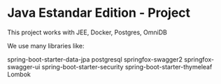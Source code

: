 # Java Estandar Edition - Project

This project works with JEE, Docker, Postgres, OmniDB

We use many libraries like:

spring-boot-starter-data-jpa
postgresql
springfox-swagger2
springfox-swagger-ui
spring-boot-starter-security
spring-boot-starter-thymeleaf
Lombok
